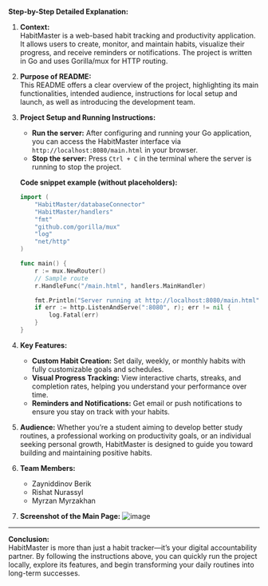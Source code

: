 **Step-by-Step Detailed Explanation:**

1. **Context:**  
   HabitMaster is a web-based habit tracking and productivity application. It allows users to create, monitor, and maintain habits, visualize their progress, and receive reminders or notifications. The project is written in Go and uses Gorilla/mux for HTTP routing.

2. **Purpose of README:**  
   This README offers a clear overview of the project, highlighting its main functionalities, intended audience, instructions for local setup and launch, as well as introducing the development team.

3. **Project Setup and Running Instructions:**  
   - **Run the server:** After configuring and running your Go application, you can access the HabitMaster interface via `http://localhost:8080/main.html` in your browser.
   - **Stop the server:** Press `Ctrl + C` in the terminal where the server is running to stop the project.
   
   **Code snippet example (without placeholders):**
   ```go
   import (
       "HabitMaster/databaseConnector"
       "HabitMaster/handlers"
       "fmt"
       "github.com/gorilla/mux"
       "log"
       "net/http"
   )

   func main() {
       r := mux.NewRouter()
       // Sample route
       r.HandleFunc("/main.html", handlers.MainHandler)

       fmt.Println("Server running at http://localhost:8080/main.html")
       if err := http.ListenAndServe(":8080", r); err != nil {
           log.Fatal(err)
       }
   }
   ```

4. **Key Features:**
   - **Custom Habit Creation:** Set daily, weekly, or monthly habits with fully customizable goals and schedules.  
   - **Visual Progress Tracking:** View interactive charts, streaks, and completion rates, helping you understand your performance over time.  
   - **Reminders and Notifications:** Get email or push notifications to ensure you stay on track with your habits.

5. **Audience:**
   Whether you’re a student aiming to develop better study routines, a professional working on productivity goals, or an individual seeking personal growth, HabitMaster is designed to guide you toward building and maintaining positive habits.

6. **Team Members:**
   - Zayniddinov Berik  
   - Rishat Nurassyl  
   - Myrzan Myrzakhan

7. **Screenshot of the Main Page:**
   ![image](https://github.com/user-attachments/assets/75d7f1eb-ca6c-4246-951c-fbdbaa137913)


---

**Conclusion:**  
HabitMaster is more than just a habit tracker—it’s your digital accountability partner. By following the instructions above, you can quickly run the project locally, explore its features, and begin transforming your daily routines into long-term successes.
